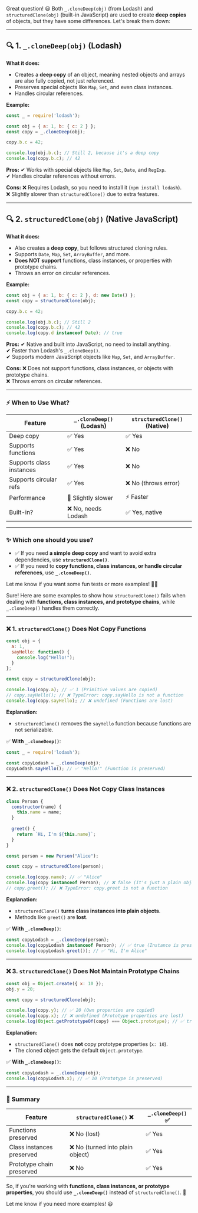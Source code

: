 Great question! 😃 Both `_.cloneDeep(obj)` (from Lodash) and `structuredClone(obj)` (built-in JavaScript) are used to create **deep copies** of objects, but they have some differences. Let's break them down:

---

## 🔍 **1. `_.cloneDeep(obj)` (Lodash)**
**What it does:**  
- Creates a **deep copy** of an object, meaning nested objects and arrays are also fully copied, not just referenced.
- Preserves special objects like `Map`, `Set`, and even class instances.
- Handles circular references.

**Example:**
```javascript
const _ = require('lodash');

const obj = { a: 1, b: { c: 2 } };
const copy = _.cloneDeep(obj);

copy.b.c = 42;

console.log(obj.b.c); // Still 2, because it's a deep copy
console.log(copy.b.c); // 42
```

**Pros:**
✔ Works with special objects like `Map`, `Set`, `Date`, and `RegExp`.  
✔ Handles circular references without errors.  

**Cons:**
❌ Requires Lodash, so you need to install it (`npm install lodash`).  
❌ Slightly slower than `structuredClone()` due to extra features.

---

## 🔍 **2. `structuredClone(obj)` (Native JavaScript)**
**What it does:**  
- Also creates a **deep copy**, but follows structured cloning rules.
- Supports `Date`, `Map`, `Set`, `ArrayBuffer`, and more.
- **Does NOT support** functions, class instances, or properties with prototype chains.
- Throws an error on circular references.

**Example:**
```javascript
const obj = { a: 1, b: { c: 2 }, d: new Date() };
const copy = structuredClone(obj);

copy.b.c = 42;

console.log(obj.b.c); // Still 2
console.log(copy.b.c); // 42
console.log(copy.d instanceof Date); // true
```

**Pros:**
✔ Native and built into JavaScript, no need to install anything.  
✔ Faster than Lodash's `_.cloneDeep()`.  
✔ Supports modern JavaScript objects like `Map`, `Set`, and `ArrayBuffer`.  

**Cons:**
❌ Does not support functions, class instances, or objects with prototype chains.  
❌ Throws errors on circular references.  

---

### ⚡ **When to Use What?**
| Feature            | `_.cloneDeep()` (Lodash) | `structuredClone()` (Native) |
|--------------------|-----------------|--------------------|
| Deep copy         | ✅ Yes           | ✅ Yes           |
| Supports functions | ✅ Yes           | ❌ No            |
| Supports class instances | ✅ Yes   | ❌ No            |
| Supports circular refs | ✅ Yes   | ❌ No (throws error) |
| Performance       | 🚀 Slightly slower | ⚡ Faster |
| Built-in?         | ❌ No, needs Lodash | ✅ Yes, native |

---

### ✨ **Which one should you use?**
- ✅ If you need **a simple deep copy** and want to avoid extra dependencies, use **`structuredClone()`**.
- ✅ If you need to **copy functions, class instances, or handle circular references**, use **`_.cloneDeep()`**.

Let me know if you want some fun tests or more examples! 🚀😃

Sure! Here are some examples to show how `structuredClone()` fails when dealing with **functions, class instances, and prototype chains**, while `_.cloneDeep()` handles them correctly.

---

### ❌ **1. `structuredClone()` Does Not Copy Functions**
```javascript
const obj = {
  a: 1,
  sayHello: function() {
    console.log("Hello!");
  }
};

const copy = structuredClone(obj);

console.log(copy.a); // ✅ 1 (Primitive values are copied)
// copy.sayHello(); // ❌ TypeError: copy.sayHello is not a function
console.log(copy.sayHello); // ❌ undefined (Functions are lost)
```
**Explanation:**  
- `structuredClone()` removes the `sayHello` function because functions are not serializable.

✅ **With `_.cloneDeep()`**:
```javascript
const _ = require('lodash');

const copyLodash = _.cloneDeep(obj);
copyLodash.sayHello(); // ✅ "Hello!" (Function is preserved)
```

---

### ❌ **2. `structuredClone()` Does Not Copy Class Instances**
```javascript
class Person {
  constructor(name) {
    this.name = name;
  }
  
  greet() {
    return `Hi, I'm ${this.name}`;
  }
}

const person = new Person("Alice");

const copy = structuredClone(person);

console.log(copy.name); // ✅ "Alice"
console.log(copy instanceof Person); // ❌ false (It's just a plain object)
// copy.greet(); // ❌ TypeError: copy.greet is not a function
```
**Explanation:**  
- `structuredClone()` **turns class instances into plain objects**.
- Methods like `greet()` are **lost**.

✅ **With `_.cloneDeep()`**:
```javascript
const copyLodash = _.cloneDeep(person);
console.log(copyLodash instanceof Person); // ✅ true (Instance is preserved)
console.log(copyLodash.greet()); // ✅ "Hi, I'm Alice"
```

---

### ❌ **3. `structuredClone()` Does Not Maintain Prototype Chains**
```javascript
const obj = Object.create({ x: 10 });
obj.y = 20;

const copy = structuredClone(obj);

console.log(copy.y); // ✅ 20 (Own properties are copied)
console.log(copy.x); // ❌ undefined (Prototype properties are lost)
console.log(Object.getPrototypeOf(copy) === Object.prototype); // ✅ true
```
**Explanation:**  
- `structuredClone()` does **not** copy prototype properties (`x: 10`).
- The cloned object gets the default `Object.prototype`.

✅ **With `_.cloneDeep()`**:
```javascript
const copyLodash = _.cloneDeep(obj);
console.log(copyLodash.x); // ✅ 10 (Prototype is preserved)
```

---

### 🚀 **Summary**
| Feature               | `structuredClone()` ❌ | `_.cloneDeep()` ✅ |
|----------------------|-----------------|-----------------|
| Functions preserved | ❌ No (lost) | ✅ Yes |
| Class instances preserved | ❌ No (turned into plain object) | ✅ Yes |
| Prototype chain preserved | ❌ No | ✅ Yes |

So, if you're working with **functions, class instances, or prototype properties**, you should use **`_.cloneDeep()`** instead of `structuredClone()`. 🚀

Let me know if you need more examples! 😃
